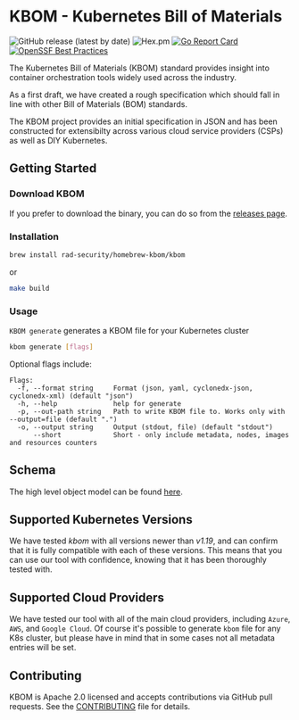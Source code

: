 # KBOM - Kubernetes Bill of Materials

![GitHub release (latest by date)](https://img.shields.io/github/v/release/rad-security/kbom)
![Hex.pm](https://img.shields.io/hexpm/l/apa)
[![Go Report Card](https://goreportcard.com/badge/github.com/rad-security/kbom)](https://goreportcard.com/report/github.com/rad-security/kbom)
[![OpenSSF Best Practices](https://bestpractices.coreinfrastructure.org/projects/7273/badge)](https://bestpractices.coreinfrastructure.org/projects/7273)

The Kubernetes Bill of Materials (KBOM) standard provides insight into container orchestration tools widely used across the industry.

As a first draft, we have created a rough specification which should fall in line with other Bill of Materials (BOM) standards.

The KBOM project provides an initial specification in JSON and has been constructed for extensibilty across various cloud service providers (CSPs) as well as DIY Kubernetes.

## Getting Started

### Download KBOM
If you prefer to download the binary, you can do so from the [releases page](https://github.com/rad-security/kbom/releases).

### Installation

```sh
brew install rad-security/homebrew-kbom/kbom
```

or

```sh
make build
```

### Usage

`KBOM generate` generates a KBOM file for your Kubernetes cluster

```sh
kbom generate [flags]
```

Optional flags include:

```plain
Flags:
  -f, --format string     Format (json, yaml, cyclonedx-json, cyclonedx-xml) (default "json")
  -h, --help              help for generate
  -p, --out-path string   Path to write KBOM file to. Works only with --output=file (default ".")
  -o, --output string     Output (stdout, file) (default "stdout")
      --short             Short - only include metadata, nodes, images and resources counters
```

## Schema

The high level object model can be found [here](docs/schema.md).

## Supported Kubernetes Versions

We have tested *kbom* with all versions newer than *v1.19*, and can confirm that it is fully compatible with each of these versions. This means that you can use our tool with confidence, knowing that it has been thoroughly tested with.

## Supported Cloud Providers

We have tested our tool with all of the main cloud providers, including `Azure`, `AWS`, and `Google Cloud`. Of course it's possible to generate `kbom` file for any K8s cluster, but please have in mind that in some cases not all metadata entries will be set.

## Contributing

KBOM is Apache 2.0 licensed and accepts contributions via GitHub pull requests. See the [CONTRIBUTING](CONTRIBUTING.md) file for details.
